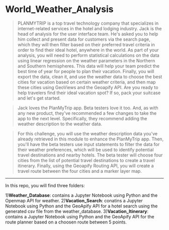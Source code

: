 # World_Weather_Analysis

>PLANMYTRIP is a top travel technology company that specializes in internet-related services in the hotel and lodging industry. Jack is the head of analysis for the user interface team. He's asked you to help him collect and present data for customers via the search page, which they will then filter based on their preferred travel criteria in order to find their ideal hotel, anywhere in the world.
As part of your analysis, you will need to perform statistical calculations on the data using linear regression on the weather parameters in the Northern and Southern hemispheres. This data will help your team predict the best time of year for people to plan their vacation. Finally, you will export the data, clean it, and use the weather data to choose the best cities for vacation based on certain weather criteria, and then map these cities using GeoViews and the Geoapify API. Are you ready to help travelers find their ideal vacation spot? If so, pack your suitcase and let's get started.

>Jack loves the PlanMyTrip app. Beta testers love it too. And, as with any new product, they've recommended a few changes to take the app to the next level. Specifically, they recommend adding the weather description to the weather data.

>For this challenge, you will use the weather description data you've already retrieved in this module to enhance the PlanMyTrip app. Then, you'll have the beta testers use input statements to filter the data for their weather preferences, which will be used to identify potential travel destinations and nearby hotels. The beta tester will choose four cities from the list of potential travel destinations to create a travel itinerary. Finally, using the Geoapify Routing API, you will create a travel route between the four cities and a marker layer map.
_______________________________________________________________________________________________
In this repo, you will find three folders: 

1)**Weather_Database**: contains a Jupyter Notebook using Python and the Openmap API for weather. 
2)**Vacation_Search**: conatins a Jupyter Notebook using Python and the GeoApify API for a hotel search using the generated csv file from the weather_database. 
3)**Vacation_Itinerary**: contains a Jupyter Notebook using Python and the GeoApify API for the route planner based on a choosen route between 5 points. 
